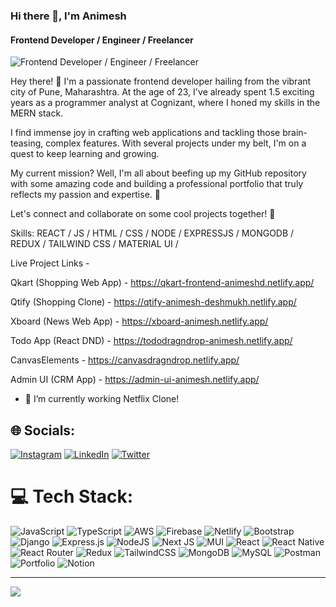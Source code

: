 ### Hi there 👋, I'm Animesh
#### Frontend Developer / Engineer / Freelancer 
![Frontend Developer / Engineer / Freelancer ](https://i.ibb.co/FYfYvgk/Frontend-Developer1.png)

Hey there! 👋 I'm a passionate frontend developer hailing from the vibrant city of Pune, Maharashtra. At the age of 23, I've already spent 1.5 exciting years as a programmer analyst at Cognizant, where I honed my skills in the MERN stack.

I find immense joy in crafting web applications and tackling those brain-teasing, complex features. With several projects under my belt, I'm on a quest to keep learning and growing.

My current mission? Well, I'm all about beefing up my GitHub repository with some amazing code and building a professional portfolio that truly reflects my passion and expertise. 🚀

Let's connect and collaborate on some cool projects together! 🌟

Skills:  REACT / JS / HTML / CSS / NODE / EXPRESSJS / MONGODB / REDUX / TAILWIND CSS / MATERIAL UI / 

Live Project Links - 

Qkart (Shopping Web App) - https://qkart-frontend-animeshd.netlify.app/

Qtify (Shopping Clone) - https://qtify-animesh-deshmukh.netlify.app/

Xboard (News Web App) - https://xboard-animesh.netlify.app/

Todo App (React DND) - https://tododragndrop-animesh.netlify.app/

CanvasElements - https://canvasdragndrop.netlify.app/

Admin UI (CRM App) - https://admin-ui-animesh.netlify.app/


- 🔭 I’m currently working Netflix Clone!

## 🌐 Socials:
[![Instagram](https://img.shields.io/badge/Instagram-%23E4405F.svg?logo=Instagram&logoColor=white)](https://instagram.com/https://www.instagram.com/animesh_d__/) [![LinkedIn](https://img.shields.io/badge/LinkedIn-%230077B5.svg?logo=linkedin&logoColor=white)](https://linkedin.com/in/https://www.linkedin.com/in/animesh-deshmukh/) [![Twitter](https://img.shields.io/badge/Twitter-%231DA1F2.svg?logo=Twitter&logoColor=white)](https://twitter.com/https://twitter.com/Animesh_desh) 

# 💻 Tech Stack:
![JavaScript](https://img.shields.io/badge/javascript-%23323330.svg?style=for-the-badge&logo=javascript&logoColor=%23F7DF1E) ![TypeScript](https://img.shields.io/badge/typescript-%23007ACC.svg?style=for-the-badge&logo=typescript&logoColor=white) ![AWS](https://img.shields.io/badge/AWS-%23FF9900.svg?style=for-the-badge&logo=amazon-aws&logoColor=white) ![Firebase](https://img.shields.io/badge/firebase-%23039BE5.svg?style=for-the-badge&logo=firebase) ![Netlify](https://img.shields.io/badge/netlify-%23000000.svg?style=for-the-badge&logo=netlify&logoColor=#00C7B7) ![Bootstrap](https://img.shields.io/badge/bootstrap-%23563D7C.svg?style=for-the-badge&logo=bootstrap&logoColor=white) ![Django](https://img.shields.io/badge/django-%23092E20.svg?style=for-the-badge&logo=django&logoColor=white) ![Express.js](https://img.shields.io/badge/express.js-%23404d59.svg?style=for-the-badge&logo=express&logoColor=%2361DAFB) ![NodeJS](https://img.shields.io/badge/node.js-6DA55F?style=for-the-badge&logo=node.js&logoColor=white) ![Next JS](https://img.shields.io/badge/Next-black?style=for-the-badge&logo=next.js&logoColor=white) ![MUI](https://img.shields.io/badge/MUI-%230081CB.svg?style=for-the-badge&logo=material-ui&logoColor=white) ![React](https://img.shields.io/badge/react-%2320232a.svg?style=for-the-badge&logo=react&logoColor=%2361DAFB) ![React Native](https://img.shields.io/badge/react_native-%2320232a.svg?style=for-the-badge&logo=react&logoColor=%2361DAFB) ![React Router](https://img.shields.io/badge/React_Router-CA4245?style=for-the-badge&logo=react-router&logoColor=white) ![Redux](https://img.shields.io/badge/redux-%23593d88.svg?style=for-the-badge&logo=redux&logoColor=white) ![TailwindCSS](https://img.shields.io/badge/tailwindcss-%2338B2AC.svg?style=for-the-badge&logo=tailwind-css&logoColor=white) ![MongoDB](https://img.shields.io/badge/MongoDB-%234ea94b.svg?style=for-the-badge&logo=mongodb&logoColor=white) ![MySQL](https://img.shields.io/badge/mysql-%2300f.svg?style=for-the-badge&logo=mysql&logoColor=white) ![Postman](https://img.shields.io/badge/Postman-FF6C37?style=for-the-badge&logo=postman&logoColor=white) ![Portfolio](https://img.shields.io/badge/Portfolio-%23000000.svg?style=for-the-badge&logo=firefox&logoColor=#FF7139) ![Notion](https://img.shields.io/badge/Notion-%23000000.svg?style=for-the-badge&logo=notion&logoColor=white)


---
[![](https://visitcount.itsvg.in/api?id=animeshdesh&icon=0&color=1)](https://visitcount.itsvg.in)

<!-- Proudly created with GPRM ( https://gprm.itsvg.in ) -->
